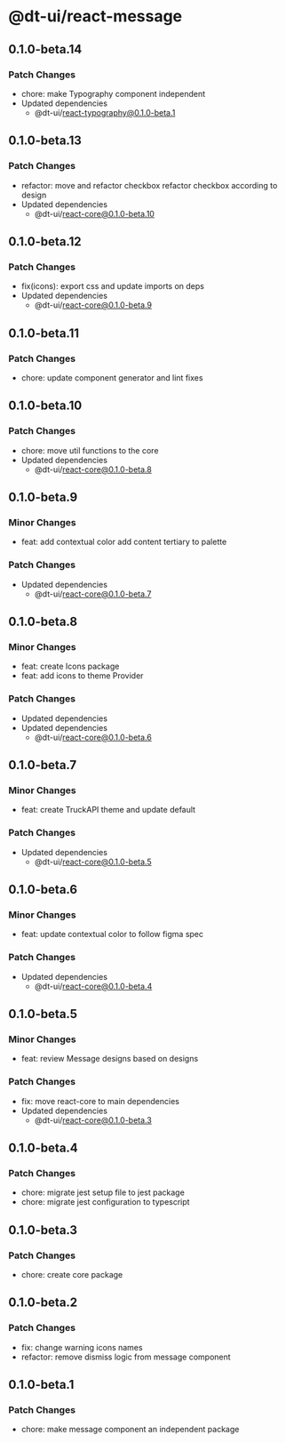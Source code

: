 # @dt-ui/react-message

## 0.1.0-beta.14

### Patch Changes

- chore: make Typography component independent
- Updated dependencies
  - @dt-ui/react-typography@0.1.0-beta.1

## 0.1.0-beta.13

### Patch Changes

- refactor: move and refactor checkbox refactor checkbox according to design
- Updated dependencies
  - @dt-ui/react-core@0.1.0-beta.10

## 0.1.0-beta.12

### Patch Changes

- fix(icons): export css and update imports on deps
- Updated dependencies
  - @dt-ui/react-core@0.1.0-beta.9

## 0.1.0-beta.11

### Patch Changes

- chore: update component generator and lint fixes

## 0.1.0-beta.10

### Patch Changes

- chore: move util functions to the core
- Updated dependencies
  - @dt-ui/react-core@0.1.0-beta.8

## 0.1.0-beta.9

### Minor Changes

- feat: add contextual color add content tertiary to palette

### Patch Changes

- Updated dependencies
  - @dt-ui/react-core@0.1.0-beta.7

## 0.1.0-beta.8

### Minor Changes

- feat: create Icons package
- feat: add icons to theme Provider

### Patch Changes

- Updated dependencies
- Updated dependencies
  - @dt-ui/react-core@0.1.0-beta.6

## 0.1.0-beta.7

### Minor Changes

- feat: create TruckAPI theme and update default

### Patch Changes

- Updated dependencies
  - @dt-ui/react-core@0.1.0-beta.5

## 0.1.0-beta.6

### Minor Changes

- feat: update contextual color to follow figma spec

### Patch Changes

- Updated dependencies
  - @dt-ui/react-core@0.1.0-beta.4

## 0.1.0-beta.5

### Minor Changes

- feat: review Message designs based on designs

### Patch Changes

- fix: move react-core to main dependencies
- Updated dependencies
  - @dt-ui/react-core@0.1.0-beta.3

## 0.1.0-beta.4

### Patch Changes

- chore: migrate jest setup file to jest package
- chore: migrate jest configuration to typescript

## 0.1.0-beta.3

### Patch Changes

- chore: create core package

## 0.1.0-beta.2

### Patch Changes

- fix: change warning icons names
- refactor: remove dismiss logic from message component

## 0.1.0-beta.1

### Patch Changes

- chore: make message component an independent package
